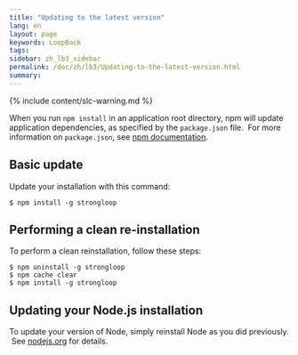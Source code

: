 ```yaml
---
title: "Updating to the latest version"
lang: en
layout: page
keywords: LoopBack
tags:
sidebar: zh_lb3_sidebar
permalink: /doc/zh/lb3/Updating-to-the-latest-version.html
summary:
---
```

{% include content/slc-warning.md %}

When you run `npm install` in an application root directory, npm will update
application dependencies, as specified by the `package.json` file.  For more information on `package.json`, see [npm documentation](https://npmjs.org/doc/json.html).  

## Basic update

Update your installation with this command:

```
$ npm install -g strongloop
```

## Performing a clean re-installation

To perform a clean reinstallation, follow these steps:

```
$ npm uninstall -g strongloop
$ npm cache clear
$ npm install -g strongloop
```

## Updating your Node.js installation

To update your version of Node, simply reinstall Node as you did previously.  See [nodejs.org](http://nodejs.org/) for details.
